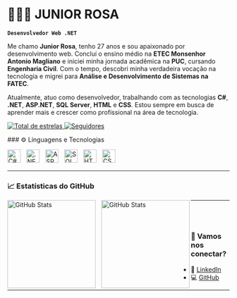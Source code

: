 # 👨🏻‍💻 JUNIOR ROSA

**`Desenvolvedor Web .NET`**

Me chamo **Junior Rosa**, tenho 27 anos e sou apaixonado por desenvolvimento web. Concluí o ensino médio na **ETEC Monsenhor Antonio Magliano** e iniciei minha jornada acadêmica na **PUC**, cursando **Engenharia Civil**. Com o tempo, descobri minha verdadeira vocação na tecnologia e migrei para **Análise e Desenvolvimento de Sistemas na FATEC**.

Atualmente, atuo como desenvolvedor, trabalhando com as tecnologias **C#**, **.NET**, **ASP.NET**, **SQL Server**, **HTML** e **CSS**. Estou sempre em busca de aprender mais e crescer como profissional na área de tecnologia.

<p align="left">
    <a href="https://github.com/JuniorRosaV?tab=repositories&sort=stargazers">
        <img 
            alt="Total de estrelas" 
            title="Total de estrelas GitHub" 
            src="https://custom-icon-badges.demolab.com/github/stars/JuniorRosaV?color=55960c&style=for-the-badge&labelColor=488207&logo=star&label=estrelas"
        />
    </a>
    <a href="https://github.com/JuniorRosaV?tab=followers">
        <img 
            alt="Seguidores" 
            title="Me siga no GitHub" 
            src="https://custom-icon-badges.demolab.com/github/followers/JuniorRosaV?color=236ad3&labelColor=1155ba&style=for-the-badge&logo=github&label=Seguidores&logoColor=white"
        />
    </a>
</p>
### ⚙️ Linguagens e Tecnologias

<img 
 align="left" 
 alt="C#" 
 title="C#" 
 width="30px" 
 style="padding-right: 10px;" 
 src="https://cdn.jsdelivr.net/gh/devicons/devicon/icons/csharp/csharp-original.svg" 
/> <img 
 align="left" 
 alt=".NET" 
 title=".NET" 
 width="30px" 
 style="padding-right: 10px;" 
 src="https://cdn.jsdelivr.net/gh/devicons/devicon/icons/dot-net/dot-net-original.svg" 
/> <img 
 align="left" 
 alt="ASP.NET" 
 title="ASP.NET" 
 width="30px" 
 style="padding-right: 10px;" 
 src="https://cdn.jsdelivr.net/gh/devicons/devicon/icons/dot-net/dot-net-plain-wordmark.svg" 
/> <img 
 align="left" 
 alt="SQL Server" 
 title="SQL Server" 
 width="30px" 
 style="padding-right: 10px;" 
 src="https://cdn.jsdelivr.net/gh/devicons/devicon/icons/microsoftsqlserver/microsoftsqlserver-plain.svg" 
/> <img 
 align="left" 
 alt="HTML5" 
 title="HTML5" 
 width="30px" 
 style="padding-right: 10px;" 
 src="https://cdn.jsdelivr.net/gh/devicons/devicon/icons/html5/html5-original.svg" 
/> <img 
 align="left" 
 alt="CSS3" 
 title="CSS3" 
 width="30px" 
 style="padding-right: 10px;" 
 src="https://cdn.jsdelivr.net/gh/devicons/devicon/icons/css3/css3-original.svg" 
/>

<br/>
<br/>

---

### 📈 Estatísticas do GitHub

<p>
  <img 
    align="left" 
    alt="GitHub Stats" 
    height="200" 
    style="padding-right: 10px;" 
    src="https://github-readme-stats.vercel.app/api?username=JuniorRosaV&show_icons=true&theme=tokyonight&include_all_commits=true&locale=pt-br" 
  />

<img 
      align="left" 
      alt="GitHub Stats" 
      height="200" 
      src="https://github-readme-stats.vercel.app/api/top-langs/?username=JuniorRosaV&theme=tokyonight&layout=compact&custom_title=Tecnologias&langs_count=9" 
  />

</p>

---
<br/>
<br/>

### 📲 Vamos nos conectar?

* 💼 [LinkedIn](https://www.linkedin.com/in/seu-perfil)
* 💻 [GitHub](https://github.com/SeuUsuarioGitHub)

---
